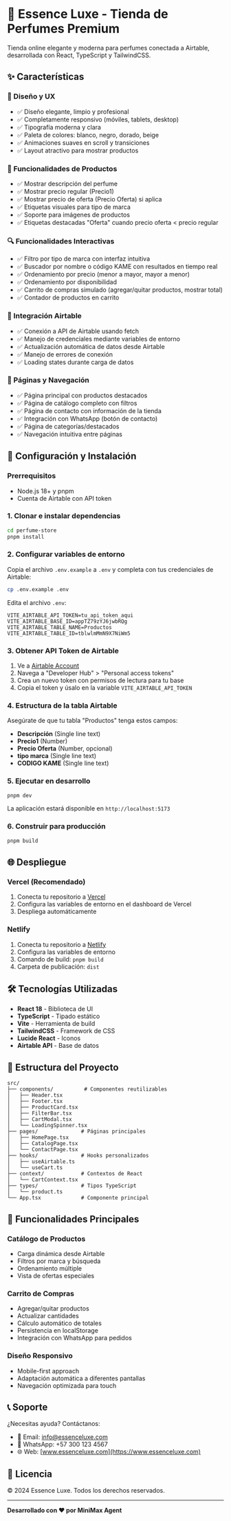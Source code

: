 # 🌟 Essence Luxe - Tienda de Perfumes Premium

Tienda online elegante y moderna para perfumes conectada a Airtable, desarrollada con React, TypeScript y TailwindCSS.

## ✨ Características

### 🎨 Diseño y UX
- ✅ Diseño elegante, limpio y profesional
- ✅ Completamente responsivo (móviles, tablets, desktop)
- ✅ Tipografía moderna y clara
- ✅ Paleta de colores: blanco, negro, dorado, beige
- ✅ Animaciones suaves en scroll y transiciones
- ✅ Layout atractivo para mostrar productos

### 🛒 Funcionalidades de Productos
- ✅ Mostrar descripción del perfume
- ✅ Mostrar precio regular (Precio1)
- ✅ Mostrar precio de oferta (Precio Oferta) si aplica
- ✅ Etiquetas visuales para tipo de marca
- ✅ Soporte para imágenes de productos
- ✅ Etiquetas destacadas "Oferta" cuando precio oferta < precio regular

### 🔍 Funcionalidades Interactivas
- ✅ Filtro por tipo de marca con interfaz intuitiva
- ✅ Buscador por nombre o código KAME con resultados en tiempo real
- ✅ Ordenamiento por precio (menor a mayor, mayor a menor)
- ✅ Ordenamiento por disponibilidad
- ✅ Carrito de compras simulado (agregar/quitar productos, mostrar total)
- ✅ Contador de productos en carrito

### 🔗 Integración Airtable
- ✅ Conexión a API de Airtable usando fetch
- ✅ Manejo de credenciales mediante variables de entorno
- ✅ Actualización automática de datos desde Airtable
- ✅ Manejo de errores de conexión
- ✅ Loading states durante carga de datos

### 📱 Páginas y Navegación
- ✅ Página principal con productos destacados
- ✅ Página de catálogo completo con filtros
- ✅ Página de contacto con información de la tienda
- ✅ Integración con WhatsApp (botón de contacto)
- ✅ Página de categorías/destacados
- ✅ Navegación intuitiva entre páginas

## 🚀 Configuración y Instalación

### Prerrequisitos
- Node.js 18+ y pnpm
- Cuenta de Airtable con API token

### 1. Clonar e instalar dependencias
```bash
cd perfume-store
pnpm install
```

### 2. Configurar variables de entorno
Copia el archivo `.env.example` a `.env` y completa con tus credenciales de Airtable:

```bash
cp .env.example .env
```

Edita el archivo `.env`:
```env
VITE_AIRTABLE_API_TOKEN=tu_api_token_aqui
VITE_AIRTABLE_BASE_ID=appTZ79zYJ6jwbRQg
VITE_AIRTABLE_TABLE_NAME=Productos
VITE_AIRTABLE_TABLE_ID=tblwlmMmN9X7NiWm5
```

### 3. Obtener API Token de Airtable
1. Ve a [Airtable Account](https://airtable.com/account)
2. Navega a "Developer Hub" > "Personal access tokens"
3. Crea un nuevo token con permisos de lectura para tu base
4. Copia el token y úsalo en la variable `VITE_AIRTABLE_API_TOKEN`

### 4. Estructura de la tabla Airtable
Asegúrate de que tu tabla "Productos" tenga estos campos:
- **Descripción** (Single line text)
- **Precio1** (Number)
- **Precio Oferta** (Number, opcional)
- **tipo marca** (Single line text)
- **CODIGO KAME** (Single line text)

### 5. Ejecutar en desarrollo
```bash
pnpm dev
```

La aplicación estará disponible en `http://localhost:5173`

### 6. Construir para producción
```bash
pnpm build
```

## 🌐 Despliegue

### Vercel (Recomendado)
1. Conecta tu repositorio a [Vercel](https://vercel.com)
2. Configura las variables de entorno en el dashboard de Vercel
3. Despliega automáticamente

### Netlify
1. Conecta tu repositorio a [Netlify](https://netlify.com)
2. Configura las variables de entorno
3. Comando de build: `pnpm build`
4. Carpeta de publicación: `dist`

## 🛠️ Tecnologías Utilizadas

- **React 18** - Biblioteca de UI
- **TypeScript** - Tipado estático
- **Vite** - Herramienta de build
- **TailwindCSS** - Framework de CSS
- **Lucide React** - Iconos
- **Airtable API** - Base de datos

## 📁 Estructura del Proyecto

```
src/
├── components/          # Componentes reutilizables
│   ├── Header.tsx
│   ├── Footer.tsx
│   ├── ProductCard.tsx
│   ├── FilterBar.tsx
│   ├── CartModal.tsx
│   └── LoadingSpinner.tsx
├── pages/              # Páginas principales
│   ├── HomePage.tsx
│   ├── CatalogPage.tsx
│   └── ContactPage.tsx
├── hooks/              # Hooks personalizados
│   ├── useAirtable.ts
│   └── useCart.ts
├── context/            # Contextos de React
│   └── CartContext.tsx
├── types/              # Tipos TypeScript
│   └── product.ts
└── App.tsx             # Componente principal
```

## 🎯 Funcionalidades Principales

### Catálogo de Productos
- Carga dinámica desde Airtable
- Filtros por marca y búsqueda
- Ordenamiento múltiple
- Vista de ofertas especiales

### Carrito de Compras
- Agregar/quitar productos
- Actualizar cantidades
- Cálculo automático de totales
- Persistencia en localStorage
- Integración con WhatsApp para pedidos

### Diseño Responsivo
- Mobile-first approach
- Adaptación automática a diferentes pantallas
- Navegación optimizada para touch

## 📞 Soporte

¿Necesitas ayuda? Contáctanos:
- 📧 Email: info@essenceluxe.com
- 📱 WhatsApp: +57 300 123 4567
- 🌐 Web: [www.essenceluxe.com](https://www.essenceluxe.com)

## 📄 Licencia

© 2024 Essence Luxe. Todos los derechos reservados.

---

**Desarrollado con ❤️ por MiniMax Agent**
